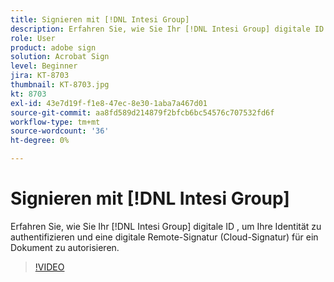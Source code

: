```yaml
---
title: Signieren mit [!DNL Intesi Group]
description: Erfahren Sie, wie Sie Ihr [!DNL Intesi Group] digitale ID mit Acrobat Sign
role: User
product: adobe sign
solution: Acrobat Sign
level: Beginner
jira: KT-8703
thumbnail: KT-8703.jpg
kt: 8703
exl-id: 43e7d19f-f1e8-47ec-8e30-1aba7a467d01
source-git-commit: aa8fd589d214879f2bfcb6bc54576c707532fd6f
workflow-type: tm+mt
source-wordcount: '36'
ht-degree: 0%

---
```


# Signieren mit [!DNL Intesi Group]

Erfahren Sie, wie Sie Ihr [!DNL Intesi Group] digitale ID , um Ihre Identität zu authentifizieren und eine digitale Remote-Signatur (Cloud-Signatur) für ein Dokument zu autorisieren.

>[!VIDEO](https://video.tv.adobe.com/v/336989?quality=12&learn=on&hidetitle=true)
